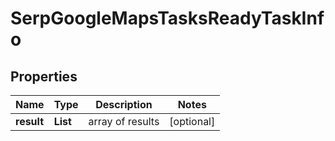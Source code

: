 # SerpGoogleMapsTasksReadyTaskInfo


## Properties

| Name | Type | Description | Notes |
|------------ | ------------- | ------------- | -------------|
**result** | **List<SerpGoogleMapsTasksReadyResultInfo>** | array of results |[optional]|
